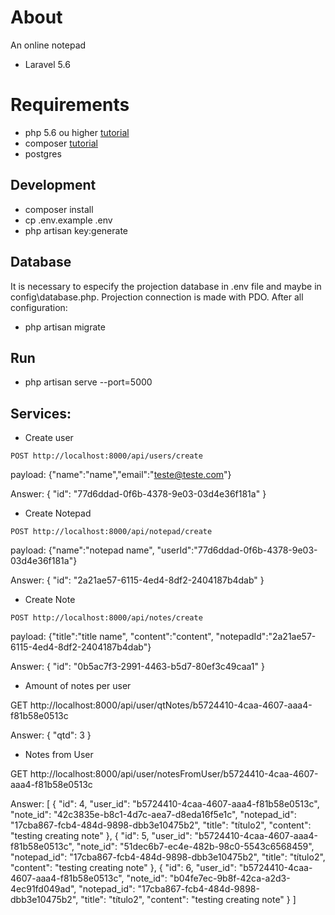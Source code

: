 # About
An online notepad
- Laravel 5.6

# Requirements
- php 5.6 ou higher [tutorial](http://tecadmin.net/install-php5-on-ubuntu/)
- composer [tutorial](https://getcomposer.org/doc/00-intro.md#globally)
- postgres

## Development
- composer install
- cp .env.example .env
- php artisan key:generate

## Database
It is necessary to especify the projection database in .env file and maybe in config\database.php. Projection connection is made with PDO.
After all configuration:
- php artisan migrate

## Run
- php artisan serve --port=5000

## Services:

- Create user
```
POST http://localhost:8000/api/users/create 
```

payload: {"name":"name","email":"teste@teste.com"}

Answer:
{
    "id": "77d6ddad-0f6b-4378-9e03-03d4e36f181a"
}

- Create Notepad
```
POST http://localhost:8000/api/notepad/create
```

payload: {"name":"notepad name", "userId":"77d6ddad-0f6b-4378-9e03-03d4e36f181a"}

Answer:
{
    "id": "2a21ae57-6115-4ed4-8df2-2404187b4dab"
}

- Create Note

```
POST http://localhost:8000/api/notes/create
```

payload: {"title":"title name", "content":"content", "notepadId":"2a21ae57-6115-4ed4-8df2-2404187b4dab"}

Answer:
{
    "id": "0b5ac7f3-2991-4463-b5d7-80ef3c49caa1"
}

- Amount of notes per user

GET http://localhost:8000/api/user/qtNotes/b5724410-4caa-4607-aaa4-f81b58e0513c

Answer:
{
    "qtd": 3
}

- Notes from User

GET http://localhost:8000/api/user/notesFromUser/b5724410-4caa-4607-aaa4-f81b58e0513c

Answer:
[
    {
        "id": 4,
        "user_id": "b5724410-4caa-4607-aaa4-f81b58e0513c",
        "note_id": "42c3835e-b8c1-4d7c-aea7-d8eda16f5e1c",
        "notepad_id": "17cba867-fcb4-484d-9898-dbb3e10475b2",
        "title": "título2",
        "content": "testing creating note"
    },
    {
        "id": 5,
        "user_id": "b5724410-4caa-4607-aaa4-f81b58e0513c",
        "note_id": "51dec6b7-ec4e-482b-98c0-5543c6568459",
        "notepad_id": "17cba867-fcb4-484d-9898-dbb3e10475b2",
        "title": "título2",
        "content": "testing creating note"
    },
    {
        "id": 6,
        "user_id": "b5724410-4caa-4607-aaa4-f81b58e0513c",
        "note_id": "b04fe7ec-9b8f-42ca-a2d3-4ec91fd049ad",
        "notepad_id": "17cba867-fcb4-484d-9898-dbb3e10475b2",
        "title": "título2",
        "content": "testing creating note"
    }
]